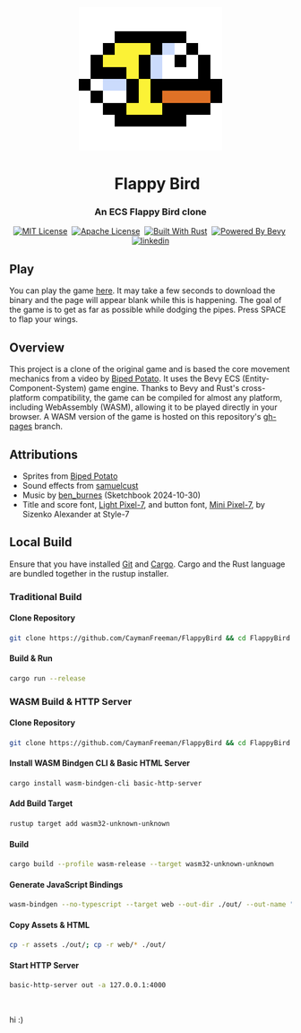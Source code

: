 <p align="center">
  <a href="https://CaymanFreeman.github.io/FlappyBird"><img src="assets/icon.png" width="256" height="256" alt="Flappy Bird Logo"></a>
</p>

<div id="toc" align="center">
  <ul style="list-style: none;">
    <summary>
      <h1 align="center">
        Flappy Bird
      </h1>
    </summary>
  </ul>
</div>

<h3 align="center">
  An ECS Flappy Bird clone
</h3>

<p align="center">
  <a href="https://github.com/CaymanFreeman/FlappyBird/blob/main/LICENSE-MIT.md"><img alt="MIT License" src="https://img.shields.io/badge/license-MIT-%23B20D35?style=flat"></a>&nbsp;
  <a href="https://github.com/CaymanFreeman/FlappyBird/blob/main/LICENSE-APACHE.md"><img alt="Apache License" src="https://img.shields.io/badge/license-Apache-%23a6215a?style=flat"></a>&nbsp;
  <a href="https://www.rust-lang.org/"><img alt="Built With Rust" src="https://img.shields.io/badge/built_with-Rust-%23f74c00?style=flat"></a>&nbsp;
  <a href="https://bevyengine.org/"><img alt="Powered By Bevy" src="https://img.shields.io/badge/powered_by-Bevy-%23232326?style=flat"></a>&nbsp;
  <a href="https://www.linkedin.com/in/caymanfreeman/"><img alt="linkedin" src="https://img.shields.io/badge/linkedin-Connect_with_me-%230072b1?style=flat"></a>
</p>

## Play

You can play the game [here](https://CaymanFreeman.github.io/FlappyBird). It may take a few seconds to download the
binary and the page will appear blank while this is happening. The goal of the game is to get as far as possible while dodging the pipes. Press SPACE to flap your wings.

## Overview

This project is a clone of the original game and is based the core movement mechanics from a video
by [Biped Potato](https://www.youtube.com/watch?v=_C28kqin94c). It uses the Bevy ECS (Entity-Component-System) game
engine. Thanks to Bevy and Rust's cross-platform compatibility, the game can be compiled
for almost any platform, including WebAssembly (WASM), allowing it to be played directly in your browser. A WASM version
of the game is hosted on this repository's [gh-pages](https://github.com/CaymanFreeman/FlappyBird/tree/gh-pages) branch.

## Attributions

- Sprites from [Biped Potato](https://github.com/Biped-Potato/flappy_bird/tree/master/assets)
- Sound effects from [samuelcust](https://github.com/samuelcust/flappy-bird-assets/tree/master/audio)
- Music by [ben_burnes](https://tallbeard.itch.io/music-loop-bundle) (Sketchbook 2024-10-30)
- Title and score font, [Light Pixel-7](https://www.1001fonts.com/light-pixel-7-font.html), and button
  font, [Mini Pixel-7](https://www.1001fonts.com/mini-pixel-7-font.html), by
  Sizenko Alexander at Style-7

## Local Build

Ensure that you have installed [Git](https://git-scm.com/downloads)
and [Cargo](https://www.rust-lang.org/tools/install). Cargo and the Rust
language are bundled together in the rustup installer.

### Traditional Build

#### Clone Repository

```bash
git clone https://github.com/CaymanFreeman/FlappyBird && cd FlappyBird
```

#### Build & Run

```bash
cargo run --release 
```

### WASM Build & HTTP Server

#### Clone Repository

```bash
git clone https://github.com/CaymanFreeman/FlappyBird && cd FlappyBird
```

#### Install WASM Bindgen CLI & Basic HTML Server

```bash
cargo install wasm-bindgen-cli basic-http-server
```

#### Add Build Target

```bash
rustup target add wasm32-unknown-unknown
```

#### Build

```bash
cargo build --profile wasm-release --target wasm32-unknown-unknown
```

#### Generate JavaScript Bindings

```bash
wasm-bindgen --no-typescript --target web --out-dir ./out/ --out-name "flappy_bird" ./target/wasm32-unknown-unknown/wasm-release/flappy_bird.wasm
```

#### Copy Assets & HTML

```bash
cp -r assets ./out/; cp -r web/* ./out/
```

#### Start HTTP Server

```bash
basic-http-server out -a 127.0.0.1:4000
```

‎

hi :)
